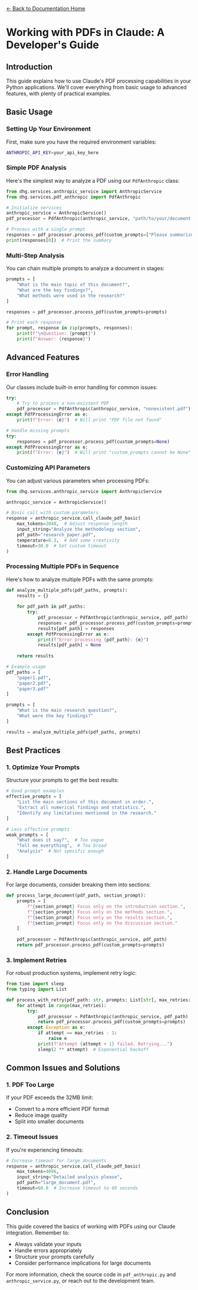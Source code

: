 [← Back to Documentation Home](../README.md)

# Working with PDFs in Claude: A Developer's Guide

## Introduction
This guide explains how to use Claude's PDF processing capabilities in your Python applications. We'll cover everything from basic usage to advanced features, with plenty of practical examples.

## Basic Usage

### Setting Up Your Environment
First, make sure you have the required environment variables:

```bash
ANTHROPIC_API_KEY=your_api_key_here
```

### Simple PDF Analysis
Here's the simplest way to analyze a PDF using our `PdfAnthropic` class:

```python
from dhg.services.anthropic_service import AnthropicService
from dhg.services.pdf_anthropic import PdfAnthropic

# Initialize services
anthropic_service = AnthropicService()
pdf_processor = PdfAnthropic(anthropic_service, "path/to/your/document.pdf")

# Process with a single prompt
responses = pdf_processor.process_pdf(custom_prompts=["Please summarize this document."])
print(responses[0])  # Print the summary
```

### Multi-Step Analysis
You can chain multiple prompts to analyze a document in stages:

```python
prompts = [
    "What is the main topic of this document?",
    "What are the key findings?",
    "What methods were used in the research?"
]

responses = pdf_processor.process_pdf(custom_prompts=prompts)

# Print each response
for prompt, response in zip(prompts, responses):
    print(f"\nQuestion: {prompt}")
    print(f"Answer: {response}")
```

## Advanced Features

### Error Handling
Our classes include built-in error handling for common issues:

```python
try:
    # Try to process a non-existent PDF
    pdf_processor = PdfAnthropic(anthropic_service, "nonexistent.pdf")
except PdfProcessingError as e:
    print(f"Error: {e}")  # Will print "PDF file not found"

# Handle missing prompts
try:
    responses = pdf_processor.process_pdf(custom_prompts=None)
except PdfProcessingError as e:
    print(f"Error: {e}")  # Will print "custom_prompts cannot be None"
```

### Customizing API Parameters
You can adjust various parameters when processing PDFs:

```python
from dhg.services.anthropic_service import AnthropicService

anthropic_service = AnthropicService()

# Basic call with custom parameters
response = anthropic_service.call_claude_pdf_basic(
    max_tokens=2048,  # Adjust response length
    input_string="Analyze the methodology section",
    pdf_path="research_paper.pdf",
    temperature=0.3,  # Add some creativity
    timeout=30.0  # Set custom timeout
)
```

### Processing Multiple PDFs in Sequence
Here's how to analyze multiple PDFs with the same prompts:

```python
def analyze_multiple_pdfs(pdf_paths, prompts):
    results = {}
    
    for pdf_path in pdf_paths:
        try:
            pdf_processor = PdfAnthropic(anthropic_service, pdf_path)
            responses = pdf_processor.process_pdf(custom_prompts=prompts)
            results[pdf_path] = responses
        except PdfProcessingError as e:
            print(f"Error processing {pdf_path}: {e}")
            results[pdf_path] = None
    
    return results

# Example usage
pdf_paths = [
    "paper1.pdf",
    "paper2.pdf",
    "paper3.pdf"
]

prompts = [
    "What is the main research question?",
    "What were the key findings?"
]

results = analyze_multiple_pdfs(pdf_paths, prompts)
```

## Best Practices

### 1. Optimize Your Prompts
Structure your prompts to get the best results:

```python
# Good prompt examples
effective_prompts = [
    "List the main sections of this document in order.",
    "Extract all numerical findings and statistics.",
    "Identify any limitations mentioned in the research."
]

# Less effective prompts
weak_prompts = [
    "What does it say?",  # Too vague
    "Tell me everything",  # Too broad
    "Analysis"  # Not specific enough
]
```

### 2. Handle Large Documents
For large documents, consider breaking them into sections:

```python
def process_large_document(pdf_path, section_prompt):
    prompts = [
        f"{section_prompt} Focus only on the introduction section.",
        f"{section_prompt} Focus only on the methods section.",
        f"{section_prompt} Focus only on the results section.",
        f"{section_prompt} Focus only on the discussion section."
    ]
    
    pdf_processor = PdfAnthropic(anthropic_service, pdf_path)
    return pdf_processor.process_pdf(custom_prompts=prompts)
```

### 3. Implement Retries
For robust production systems, implement retry logic:

```python
from time import sleep
from typing import List

def process_with_retry(pdf_path: str, prompts: List[str], max_retries: int = 3) -> List[str]:
    for attempt in range(max_retries):
        try:
            pdf_processor = PdfAnthropic(anthropic_service, pdf_path)
            return pdf_processor.process_pdf(custom_prompts=prompts)
        except Exception as e:
            if attempt == max_retries - 1:
                raise e
            print(f"Attempt {attempt + 1} failed. Retrying...")
            sleep(2 ** attempt)  # Exponential backoff
```

## Common Issues and Solutions

### 1. PDF Too Large
If your PDF exceeds the 32MB limit:
- Convert to a more efficient PDF format
- Reduce image quality
- Split into smaller documents

### 2. Timeout Issues
If you're experiencing timeouts:
```python
# Increase timeout for large documents
response = anthropic_service.call_claude_pdf_basic(
    max_tokens=4096,
    input_string="Detailed analysis please",
    pdf_path="large_document.pdf",
    timeout=60.0  # Increase timeout to 60 seconds
)
```

## Conclusion
This guide covered the basics of working with PDFs using our Claude integration. Remember to:
- Always validate your inputs
- Handle errors appropriately
- Structure your prompts carefully
- Consider performance implications for large documents

For more information, check the source code in `pdf_anthropic.py` and `anthropic_service.py`, or reach out to the development team.
